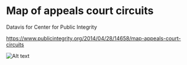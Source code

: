 # Map of appeals court circuits 
Datavis for Center for Public Integrity 


https://www.publicintegrity.org/2014/04/28/14658/map-appeals-court-circuits

![Alt text](/relative/path/to/img.png?raw=true "Optional Title")

